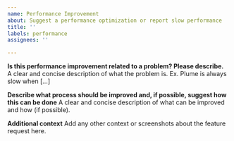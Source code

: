 ```yaml
---
name: Performance Improvement
about: Suggest a performance optimization or report slow performance
title: ''
labels: performance
assignees: ''

---
```


**Is this performance improvement related to a problem? Please describe.**
A clear and concise description of what the problem is. Ex. Plume is always slow when [...]

**Describe what process should be improved and, if possible, suggest how this can be done**
A clear and concise description of what can be improved and how (if possible).

**Additional context**
Add any other context or screenshots about the feature request here.
